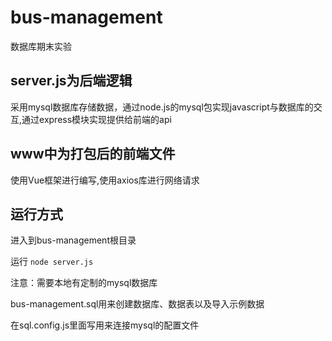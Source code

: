 # bus-management
数据库期末实验

## server.js为后端逻辑

采用mysql数据库存储数据，通过node.js的mysql包实现javascript与数据库的交互,通过express模块实现提供给前端的api

## www中为打包后的前端文件

使用Vue框架进行编写,使用axios库进行网络请求

## 运行方式

进入到bus-management根目录

运行 ```node server.js```

注意：需要本地有定制的mysql数据库

bus-management.sql用来创建数据库、数据表以及导入示例数据

在sql.config.js里面写用来连接mysql的配置文件